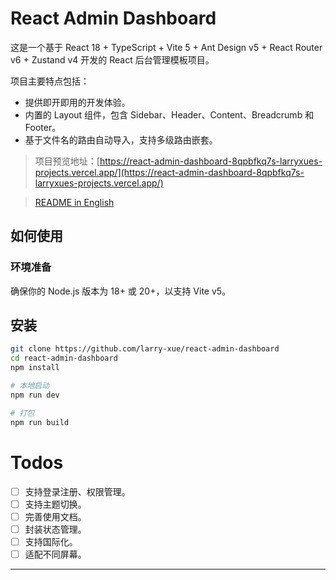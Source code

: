# React Admin Dashboard

这是一个基于 React 18 + TypeScript + Vite 5 + Ant Design v5 + React Router v6 + Zustand v4 开发的 React 后台管理模板项目。

项目主要特点包括：

- 提供即开即用的开发体验。
- 内置的 Layout 组件，包含 Sidebar、Header、Content、Breadcrumb 和 Footer。
- 基于文件名的路由自动导入，支持多级路由嵌套。

> 项目预览地址：[https://react-admin-dashboard-8qpbfkq7s-larryxues-projects.vercel.app/](https://react-admin-dashboard-8qpbfkq7s-larryxues-projects.vercel.app/)

> [README in English](./docs/README_EN.md)

## 如何使用

### 环境准备

确保你的 Node.js 版本为 18+ 或 20+，以支持 Vite v5。

## 安装

```sh
git clone https://github.com/larry-xue/react-admin-dashboard
cd react-admin-dashboard
npm install

# 本地启动
npm run dev

# 打包
npm run build
```

# Todos

- [ ] 支持登录注册、权限管理。
- [ ] 支持主题切换。
- [ ] 完善使用文档。
- [ ] 封装状态管理。
- [ ] 支持国际化。
- [ ] 适配不同屏幕。

---

